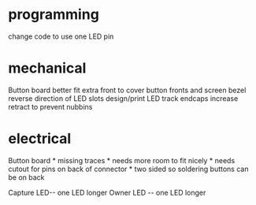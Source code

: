 # programming
change code to use one LED pin


# mechanical
Button board better fit
extra front to cover button fronts and screen bezel
reverse direction of LED slots
design/print LED track endcaps
increase retract to prevent nubbins


# electrical
Button board
    * missing traces
    * needs more room to fit nicely
    * needs cutout for pins on back of connector
    * two sided so soldering buttons can be on back

Capture LED-- one LED longer
Owner LED -- one LED longer